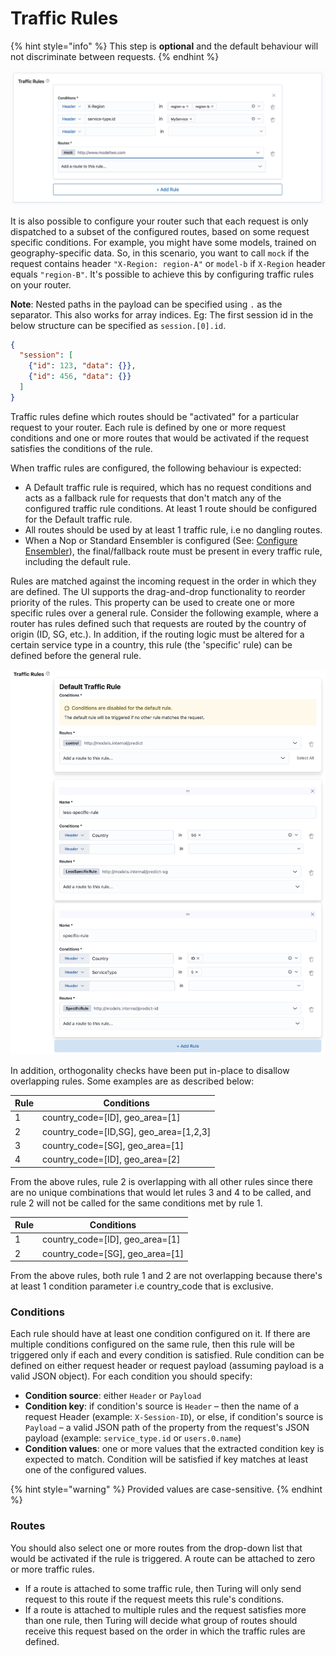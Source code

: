 # Traffic Rules

{% hint style="info" %}
This step is **optional** and the default behaviour will not discriminate between requests.
{% endhint %}

![](../../.gitbook/assets/create_router_rules.png)

It is also possible to configure your router such that each request is only dispatched to a subset of the configured routes, based on some request specific conditions. For example, you might have some models, trained on geography-specific data. So, in this scenario, you want to call `mock` if the request contains header `"X-Region: region-A"` or `model-b` if `X-Region` header equals `"region-B"`. It's possible to achieve this by configuring traffic rules on your router.

**Note**: Nested paths in the payload can be specified using `.` as the separator. This also works for array
indices. Eg: The first session id in the below structure can be specified as `session.[0].id`.

```json
{
  "session": [
    {"id": 123, "data": {}},
    {"id": 456, "data": {}}
  ]
}
```

Traffic rules define which routes should be "activated" for a particular request to your router. Each rule is defined by one or more request conditions and one or more routes that would be activated if the request satisfies the conditions of the rule. 

When traffic rules are configured, the following behaviour is expected:
- A Default traffic rule is required, which has no request conditions and acts as a fallback rule for requests that don't match any of the configured traffic rule conditions. At least 1 route should be configured for the Default traffic rule.
- All routes should be used by at least 1 traffic rule, i.e no dangling routes.
- When a Nop or Standard Ensembler is configured (See: [Configure Ensembler](./configure-ensembler.md)), the final/fallback route must be present in every traffic rule, including the default rule.

Rules are matched against the incoming request in the order in which they are defined. The UI supports the drag-and-drop functionality to reorder priority of the rules. This property can be used to create one or more specific rules over a general rule. Consider the following example, where a router has rules defined such that requests are routed by the country of origin (ID, SG, etc.). In addition, if the routing logic must be altered for a certain service type in a country, this rule (the 'specific' rule) can be defined before the general rule.

![](../../.gitbook/assets/create_router_rules_priority.png)

In addition, orthogonality checks have been put in-place to disallow overlapping rules. Some examples are as described below:

| Rule | Conditions |
|------|------------|
| 1    | country_code=[ID], geo_area=[1] |
| 2    | country_code=[ID,SG], geo_area=[1,2,3] |
| 3    | country_code=[SG], geo_area=[1] |
| 4    | country_code=[ID], geo_area=[2] |

From the above rules, rule 2 is overlapping with all other rules since there are no unique combinations that would let rules 3 and 4 to be called, and rule 2 will not be called for the same conditions met by rule 1.

| Rule | Conditions |
|------|------------|
| 1    | country_code=[ID], geo_area=[1] |
| 2    | country_code=[SG], geo_area=[1] |

From the above rules, both rule 1 and 2 are not overlapping because there's at least 1 condition parameter i.e country_code that is exclusive.

### Conditions

Each rule should have at least one condition configured on it. If there are multiple conditions configured on the same rule, then this rule will be triggered only if each and every condition is satisfied. Rule condition can be defined on either request header or request payload (assuming payload is a valid JSON object). For each condition you should specify:

* **Condition source**: either `Header` or `Payload`
* **Condition key**: if condition's source is `Header` – then the name of a request Header (example: `X-Session-ID`), or else, if condition's source is `Payload` – a valid JSON path of the property from the request's JSON payload (example: `service_type.id` or `users.0.name`)
* **Condition values**: one or more values that the extracted condition key is expected to match. Condition will be satisfied if key matches at least one of the configured values.<br/>

{% hint style="warning" %}
Provided values are case-sensitive.
{% endhint %}

### Routes   

You should also select one or more routes from the drop-down list that would be activated if the rule is triggered. A route can be attached to zero or more traffic rules.

* If a route is attached to some traffic rule, then Turing will only send request to this route if the request meets this rule's conditions.
* If a route is attached to multiple rules and the request satisfies more than one rule, then Turing will decide what group of routes should receive this request based on the order in which the traffic rules are defined.
